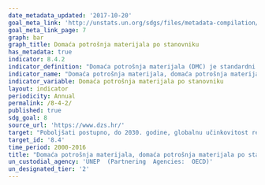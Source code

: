 ```yaml
---
date_metadata_updated: '2017-10-20'
goal_meta_link: 'http://unstats.un.org/sdgs/files/metadata-compilation/Metadata-Goal-8.pdf'
goal_meta_link_page: 7
graph: bar
graph_title: Domaća potrošnja materijala po stanovniku
has_metadata: true
indicator: 8.4.2
indicator_definition: "Domaća potrošnja materijala (DMC) je standardni pokazatelj obračuna toka materijala (MFA) i prikazuje očitu potrošnju materijala u nacionalnom gospodarstvu. Izračunava se kao izravni uvoz (IM) materijala plus domaće vađaenje (DE) materijala bez izravnog izvoza (EX) materijala izmjerenih u metričkim tonama. DMC mjeri količinu materijala koji se koriste u ekonomskim procesima. Ne uključuje materijale koji mobiliziraju proces domaćeg vađeenja, ali ne ulaze u gospodarski proces. DMC se temelji na službenoj ekonomskoj statistici i zahtijeva određeno modeliranje kako bi se izvorni podaci prilagodili metodološkim zahtjevima MVP-a. Računovodstvene norme i računovodstvene metode navedene su u EUROSTAT vodičima za račune MFD-a u najnovijem izdanju 2013. Računovodstvo MPR-a također je dio središnjeg okvira Sustava integriranih ekoloških računa (SEEA)."
indicator_name: "Domaća potrošnja materijala, domaća potrošnja materijala po stanovniku i domaća potrošnja materijala po BDP-u"
indicator_variable: Domaća potrošnja materijala po stanovniku
layout: indicator
periodicity: Annual
permalink: /8-4-2/
published: true
sdg_goal: 8
source_url: 'https://www.dzs.hr/'
target: "Poboljšati postupno, do 2030. godine, globalnu učinkovitost resursa u potrošnji i proizvodnji i nastojati razdvojiti gospodarski rast od degradacije okoliša, sukladno 10-godišnjem okviru programa održive potrošnje i proizvodnje, a razvijene zemlje preuzimaju vodstvo."
target_id: '8.4'
time_period: 2000-2016  
title: "Domaća potrošnja materijala, domaća potrošnja materijala po stanovniku i domaća potrošnja materijala po BDP-u"
un_custodial_agency: 'UNEP  (Partnering  Agencies:  OECD)'
un_designated_tier: '2'
---
```

